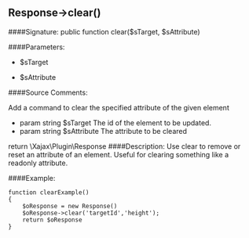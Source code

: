## Response->clear()

####Signature: public function clear($sTarget, $sAttribute)

####Parameters:

* $sTarget

* $sAttribute

####Source Comments:

Add a command to clear the specified attribute of the given element

* param string		$sTarget			The id of the element to be updated.
* param string		$sAttribute			The attribute to be cleared

return \Xajax\Plugin\Response
####Description:
Use clear to remove or reset an attribute of an element. Useful for clearing
something like a readonly attribute.

####Example:
```
function clearExample()
{
    $oResponse = new Response()
    $oResponse->clear('targetId','height');
    return $oResponse
}
```